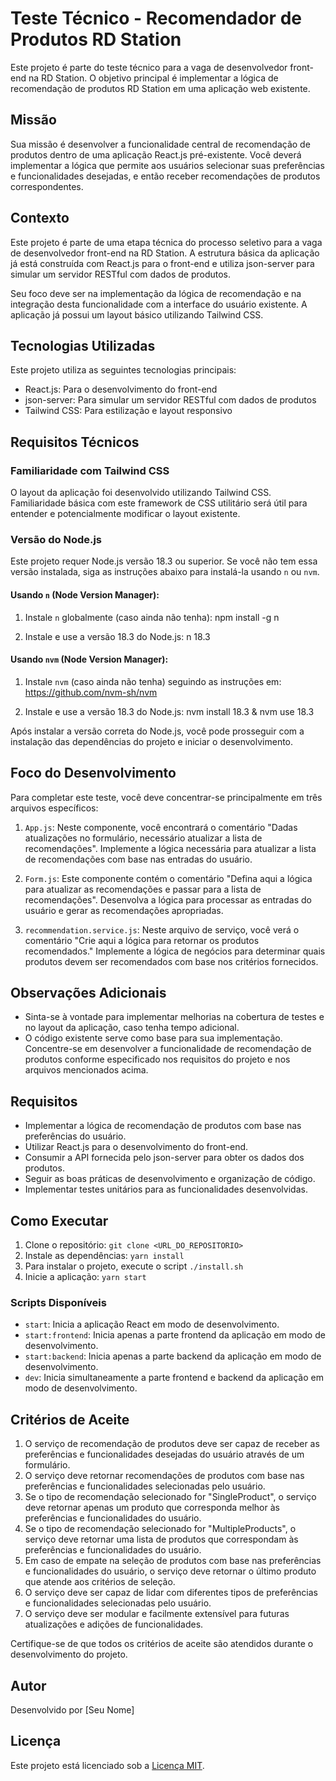 # Teste Técnico - Recomendador de Produtos RD Station

Este projeto é parte do teste técnico para a vaga de desenvolvedor front-end na RD Station. O objetivo principal é
implementar a lógica de recomendação de produtos RD Station em uma aplicação web existente.

## Missão

Sua missão é desenvolver a funcionalidade central de recomendação de produtos dentro de uma aplicação React.js
pré-existente. Você deverá implementar a lógica que permite aos usuários selecionar suas preferências e funcionalidades
desejadas, e então receber recomendações de produtos correspondentes.

## Contexto

Este projeto é parte de uma etapa técnica do processo seletivo para a vaga de desenvolvedor front-end na RD Station. A
estrutura básica da aplicação já está construída com React.js para o front-end e utiliza json-server para simular um
servidor RESTful com dados de produtos.

Seu foco deve ser na implementação da lógica de recomendação e na integração desta funcionalidade com a interface do
usuário existente. A aplicação já possui um layout básico utilizando Tailwind CSS.

## Tecnologias Utilizadas

Este projeto utiliza as seguintes tecnologias principais:

- React.js: Para o desenvolvimento do front-end
- json-server: Para simular um servidor RESTful com dados de produtos
- Tailwind CSS: Para estilização e layout responsivo

## Requisitos Técnicos

### Familiaridade com Tailwind CSS

O layout da aplicação foi desenvolvido utilizando Tailwind CSS. Familiaridade básica com este framework de CSS
utilitário será útil para entender e potencialmente modificar o layout existente.

### Versão do Node.js

Este projeto requer Node.js versão 18.3 ou superior. Se você não tem essa versão instalada, siga as instruções abaixo
para instalá-la usando `n` ou `nvm`.

#### Usando `n` (Node Version Manager):

1. Instale `n` globalmente (caso ainda não tenha): npm install -g n

2. Instale e use a versão 18.3 do Node.js: n 18.3

#### Usando `nvm` (Node Version Manager):

1. Instale `nvm` (caso ainda não tenha) seguindo as instruções em: https://github.com/nvm-sh/nvm

2. Instale e use a versão 18.3 do Node.js: nvm install 18.3 & nvm use 18.3

Após instalar a versão correta do Node.js, você pode prosseguir com a instalação das dependências do projeto e iniciar o
desenvolvimento.

## Foco do Desenvolvimento

Para completar este teste, você deve concentrar-se principalmente em três arquivos específicos:

1. `App.js`: Neste componente, você encontrará o comentário "Dadas atualizações no formulário, necessário atualizar a
   lista de recomendações". Implemente a lógica necessária para atualizar a lista de recomendações com base nas entradas
   do usuário.

2. `Form.js`: Este componente contém o comentário "Defina aqui a lógica para atualizar as recomendações e passar para a
   lista de recomendações". Desenvolva a lógica para processar as entradas do usuário e gerar as recomendações
   apropriadas.

3. `recommendation.service.js`: Neste arquivo de serviço, você verá o comentário "Crie aqui a lógica para retornar os
   produtos recomendados." Implemente a lógica de negócios para determinar quais produtos devem ser recomendados com
   base nos critérios fornecidos.

## Observações Adicionais

- Sinta-se à vontade para implementar melhorias na cobertura de testes e no layout da aplicação, caso tenha tempo
  adicional.
- O código existente serve como base para sua implementação. Concentre-se em desenvolver a funcionalidade de
  recomendação de produtos conforme especificado nos requisitos do projeto e nos arquivos mencionados acima.

## Requisitos

- Implementar a lógica de recomendação de produtos com base nas preferências do usuário.
- Utilizar React.js para o desenvolvimento do front-end.
- Consumir a API fornecida pelo json-server para obter os dados dos produtos.
- Seguir as boas práticas de desenvolvimento e organização de código.
- Implementar testes unitários para as funcionalidades desenvolvidas.

## Como Executar

1. Clone o repositório: `git clone <URL_DO_REPOSITORIO>`
2. Instale as dependências: `yarn install`
3. Para instalar o projeto, execute o script `./install.sh`
4. Inicie a aplicação: `yarn start`

### Scripts Disponíveis

- `start`: Inicia a aplicação React em modo de desenvolvimento.
- `start:frontend`: Inicia apenas a parte frontend da aplicação em modo de desenvolvimento.
- `start:backend`: Inicia apenas a parte backend da aplicação em modo de desenvolvimento.
- `dev`: Inicia simultaneamente a parte frontend e backend da aplicação em modo de desenvolvimento.

## Critérios de Aceite

1. O serviço de recomendação de produtos deve ser capaz de receber as preferências e funcionalidades desejadas do
   usuário através de um formulário.
2. O serviço deve retornar recomendações de produtos com base nas preferências e funcionalidades selecionadas pelo
   usuário.
3. Se o tipo de recomendação selecionado for "SingleProduct", o serviço deve retornar apenas um produto que corresponda
   melhor às preferências e funcionalidades do usuário.
4. Se o tipo de recomendação selecionado for "MultipleProducts", o serviço deve retornar uma lista de produtos que
   correspondam às preferências e funcionalidades do usuário.
5. Em caso de empate na seleção de produtos com base nas preferências e funcionalidades do usuário, o serviço deve
   retornar o último produto que atende aos critérios de seleção.
6. O serviço deve ser capaz de lidar com diferentes tipos de preferências e funcionalidades selecionadas pelo usuário.
7. O serviço deve ser modular e facilmente extensível para futuras atualizações e adições de funcionalidades.

Certifique-se de que todos os critérios de aceite são atendidos durante o desenvolvimento do projeto.

## Autor

Desenvolvido por [Seu Nome]

## Licença

Este projeto está licenciado sob a [Licença MIT](../LICENSE).
